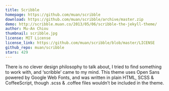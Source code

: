 ```yaml
---
title: Scribble
homepage: https://github.com/muan/scribble
download: https://github.com/muan/scribble/archive/master.zip
demo: http://scribble.muan.co/2013/05/06/scribble-the-jekyll-theme/
author: Mu-An Chiou
thumbnail: scribble.jpg
license: MIT License
license_link: https://github.com/muan/scribble/blob/master/LICENSE
github_repo: muan/scribble
stars: 429
---
```


There is no clever design philosophy to talk about, I tried to find
something to work with, and ‘scribble’ came to my mind. This theme uses
Open Sans powered by Google Web Fonts, and was written in plain HTML,
SCSS & CoffeeScript, though .scss & .coffee files wouldn’t be included
in the theme.
